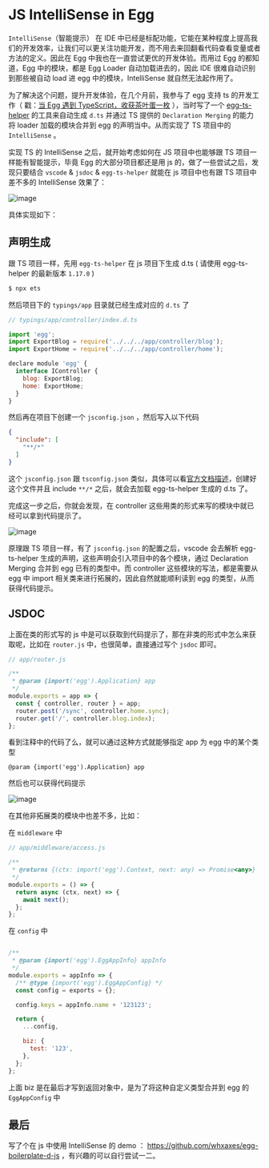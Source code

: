 # JS IntelliSense in Egg

`IntelliSense`（智能提示） 在 IDE 中已经是标配功能，它能在某种程度上提高我们的开发效率，让我们可以更关注功能开发，而不用去来回翻看代码查看变量或者方法的定义。因此在 Egg 中我也在一直尝试更优的开发体验。而用过 Egg 的都知道，Egg 中的模块，都是 Egg Loader 自动加载进去的，因此 IDE 很难自动识别到那些被自动 load 进 egg 中的模块，IntelliSense 就自然无法起作用了。

为了解决这个问题，提升开发体验，在几个月前，我参与了 egg 支持 ts 的开发工作（ 戳：[当 Egg 遇到 TypeScript，收获茶叶蛋一枚](https://zhuanlan.zhihu.com/p/35334932) ），当时写了一个 [egg-ts-helper](https://github.com/whxaxes/egg-ts-helper) 的工具来自动生成 `d.ts` 并通过 TS 提供的 `Declaration Merging` 的能力将 loader 加载的模块合并到 egg 的声明当中。从而实现了 TS 项目中的 `IntelliSense` 。

实现 TS 的 IntelliSense 之后，就开始考虑如何在 JS 项目中也能够跟 TS 项目一样能有智能提示，毕竟 Egg 的大部分项目都还是用 js 的，做了一些尝试之后，发现只要结合 `vscode` & `jsdoc` & `egg-ts-helper` 就能在 js 项目中也有跟 TS 项目中差不多的 IntelliSense 效果了：

![image](https://wanghx.cn/public/github/images/issue15/img3.gif)

具体实现如下：

## 声明生成

跟 TS 项目一样，先用 `egg-ts-helper` 在 js 项目下生成 d.ts ( 请使用 egg-ts-helper 的最新版本 `1.17.0` )

```bash
$ npx ets
```

然后项目下的 `typings/app` 目录就已经生成对应的 `d.ts` 了

```js
// typings/app/controller/index.d.ts

import 'egg';
import ExportBlog = require('../../../app/controller/blog');
import ExportHome = require('../../../app/controller/home');

declare module 'egg' {
  interface IController {
    blog: ExportBlog;
    home: ExportHome;
  }
}
```

然后再在项目下创建一个 `jsconfig.json` ，然后写入以下代码

```json
{
  "include": [
    "**/*"
  ]
}
```

这个 `jsconfig.json` 跟 `tsconfig.json` 类似，具体可以看[官方文档描述](https://code.visualstudio.com/docs/languages/javascript#_javascript-projects-jsconfigjson)，创建好这个文件并且 include `**/*` 之后，就会去加载 egg-ts-helper 生成的 d.ts 了。

完成这一步之后，你就会发现，在 controller 这些用类的形式来写的模块中就已经可以拿到代码提示了。

![image](https://wanghx.cn/public/github/images/issue15/img1.png)

原理跟 TS 项目一样，有了 `jsconfig.json` 的配置之后，vscode 会去解析 egg-ts-helper 生成的声明，这些声明会引入项目中的各个模块，通过 Declaration Merging 合并到 egg 已有的类型中。而 controller 这些模块的写法，都是需要从 egg 中 import 相关类来进行拓展的，因此自然就能顺利读到 egg 的类型，从而获得代码提示。

## JSDOC

上面在类的形式写的 js 中是可以获取到代码提示了，那在非类的形式中怎么来获取呢，比如在 `router.js` 中，也很简单，直接通过写个 `jsdoc` 即可。

```js
// app/router.js

/**
 * @param {import('egg').Application} app
 */
module.exports = app => {
  const { controller, router } = app;
  router.post('/sync', controller.home.sync);
  router.get('/', controller.blog.index);
};
```

看到注释中的代码了么，就可以通过这种方式就能够指定 app 为 egg 中的某个类型

```
@param {import('egg').Application} app
```

然后也可以获得代码提示

![image](https://wanghx.cn/public/github/images/issue15/img2.png)

在其他非拓展类的模块中也差不多，比如：

在 `middleware` 中

```js
// app/middleware/access.js

/**
 * @returns {(ctx: import('egg').Context, next: any) => Promise<any>}
 */
module.exports = () => {
  return async (ctx, next) => {
    await next();
  };
};
```

在 `config` 中

```js

/**
 * @param {import('egg').EggAppInfo} appInfo
 */
module.exports = appInfo => {
  /** @type {import('egg').EggAppConfig} */
  const config = exports = {};

  config.keys = appInfo.name + '123123';

  return {
    ...config,

    biz: {
      test: '123',
    },
  };
};
```

上面 biz 是在最后才写到返回对象中，是为了将这种自定义类型合并到 egg 的 `EggAppConfig` 中

## 最后

写了个在 js 中使用 IntelliSense 的 demo ： https://github.com/whxaxes/egg-boilerplate-d-js ，有兴趣的可以自行尝试一二。
